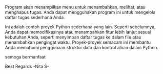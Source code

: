 Program akan menampilkan menu untuk menambahkan, melihat, atau menghapus tugas. Anda dapat menggunakan program ini untuk mengelola daftar tugas sederhana Anda.

Ini adalah contoh proyek Python sederhana yang lain. Seperti sebelumnya, Anda dapat memodifikasinya atau menambahkan fitur lebih lanjut sesuai kebutuhan Anda, seperti menyimpan daftar tugas ke dalam file atau menambahkan pengingat waktu. Proyek-proyek semacam ini membantu Anda memahami penggunaan struktur data dan kontrol aliran dalam Python.



semoga bermanfaat

Best Regards
-Nita S-
